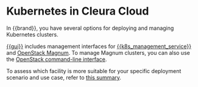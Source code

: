 # Kubernetes in Cleura Cloud

In {{brand}}, you have several options for deploying and managing
Kubernetes clusters.

[{{gui}}](https://{{gui_domain}}) includes management interfaces for
[{{k8s_management_service}}](gardener/index.md) and [OpenStack Magnum](magnum/index.md). To manage
Magnum clusters, you can also use the [OpenStack command-line
interface](../getting-started/enable-openstack-cli.md).

To assess which facility is more suitable for your specific deployment scenario and use case, refer to [this summary](../../background/kubernetes/index.md).
